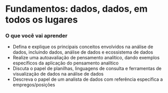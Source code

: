 # Fundamentos: dados, dados, em todos os lugares

### O que você vai aprender

- Defina e explique os principais conceitos envolvidos na análise de dados, incluindo dados, análise de dados e ecossistema de dados
- Realize uma autoavaliação de pensamento analítico, dando exemplos específicos da aplicação do pensamento analítico
- Discuta o papel de planilhas, linguagens de consulta e ferramentas de visualização de dados na análise de dados
- Descreva o papel de um analista de dados com referência específica a empregos/posições